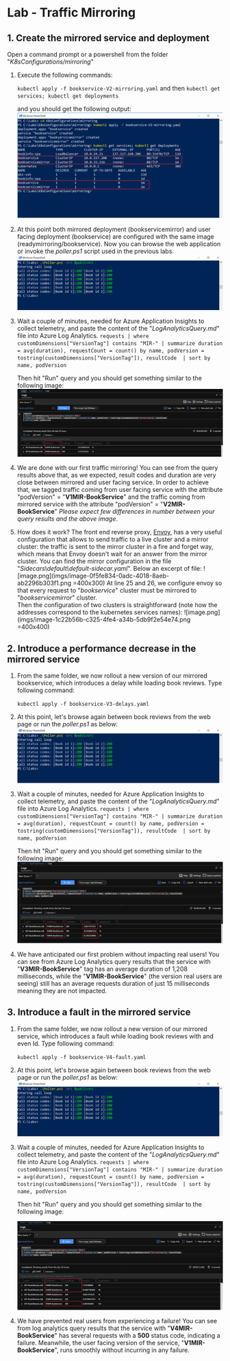 # Lab - Traffic Mirroring

## 1. Create the mirrored service and deployment

Open a command prompt or a powershell from the folder "_K8sConfigurations/mirroring_"

1. Execute the following commands:

    `kubectl apply -f bookservice-V2-mirroring.yaml` 
    and then
    `kubectl get services; kubectl get deployments` 
    
    and you should get the following output:
   ![image.png](imgs/image-a8e9d79a-18bd-44ac-9cb0-f0ac028221a6.png)

2. At this point both mirrored deployment (bookservicemirror) and user facing deployment (bookservice) are configured with the same image (readymirroring/bookservice). Now you can browse the web application or invoke the _poller.ps1_ script used in the previous labs.
    ![image.png](imgs/image-acc4a3b4-a429-4243-b5e0-3cb1c07850f8.png)

3. Wait a couple of minutes, needed for Azure Application Insights to collect telemetry, and paste the content of the "_LogAnalyticsQuery.md_" file into Azure Log Analytics. 
  `requests
| where customDimensions["VersionTag"] contains "MIR-"
| summarize duration = avg(duration), requestCount = count() by name, podVersion = tostring(customDimensions["VersionTag"]), resultCode 
| sort by name, podVersion` 

   Then hit "Run" query and you should get something similar to the following image:
    ![image.png](imgs/image-d02fbdc2-5510-4204-9809-706954155ed9.png)

4. We are done with our first traffic mirroring! You can see from the query results above that, as we expected, result codes and duration are very close between mirrored and user facing service. 
In order to achieve that, we tagged traffic coming from user facing service with the attribute "podVersion" = "**V1MIR-BookService**" and the traffic coming from mirrored service with the attribute "podVersion" = "**V2MIR-BookService**"
_Please expect few differences in number between your query results and the above image_.

 5. How does it work?
The front end reverse proxy, [Envoy](https://www.envoyproxy.io/), has a very useful configuration that allows to send traffic to a live cluster and a mirror cluster: the traffic is sent to the mirror cluster in a fire and forget way, which means that Envoy doesn't wait for an answer from the mirror cluster. 
You can find the mirror configuration in the file "_Sidecars\default\default-sidecar.yaml_".  Below an excerpt of file:
    ![image.png](imgs/image-0f5fe834-0adc-4018-8aeb-ab2296b303f1.png =400x300) 
At line 25 and 26, we configure envoy so that every request to "_bookservice_" cluster must be mirrored to "_bookservicemirror_" cluster.  
Then the configuration of two clusters is straightforward (note how the addresses correspond to the kubernetes services names):
![image.png](imgs/image-1c22b56b-c325-4fe4-a34b-5db9f2e54e74.png  =400x400)

## 2. Introduce a performance decrease in the mirrored service

1. From the same folder, we now rollout a new version of our mirrored bookservice, which introduces a delay while loading book reviews. Type following command:

     `kubectl apply -f bookservice-V3-delays.yaml` 

2. At this point, let's browse again between book reviews from the web page or run the _poller.ps1_ as below:
    ![image.png](imgs/image-acc4a3b4-a429-4243-b5e0-3cb1c07850f8.png) 

3. Wait a couple of minutes, needed for Azure Application Insights to collect telemetry, and paste the content of the "_LogAnalyticsQuery.md_" file into Azure Log Analytics. 
  `requests
| where customDimensions["VersionTag"] contains "MIR-"
| summarize duration = avg(duration), requestCount = count() by name, podVersion = tostring(customDimensions["VersionTag"]), resultCode 
| sort by name, podVersion` 

   Then hit "Run" query and you should get something similar to the following image:
   ![image.png](imgs/image-b8616c82-b892-44a2-86ba-9df3e048b002.png)

4. We have anticipated our first problem without impacting real users! You can see from Azure Log Analytics query results that the service with "**V3MIR-BookService**" tag has an average duration of 1,208 milliseconds, while the "**V1MIR-BookService**" (the version real users are seeing) still has an average requests duration of just 15 milliseconds meaning they are not impacted.



## 3. Introduce a fault in the mirrored service

1. From the same folder, we now rollout a new version of our mirrored service, which introduces a fault while loading book reviews with and even Id. Type following command:

     `kubectl apply -f bookservice-V4-fault.yaml` 

2. At this point, let's browse again between book reviews from the web page or run the _poller.ps1_ as below:
    ![image.png](imgs/image-acc4a3b4-a429-4243-b5e0-3cb1c07850f8.png) 

3. Wait a couple of minutes, needed for Azure Application Insights to collect telemetry, and paste the content of the "_LogAnalyticsQuery.md_" file into Azure Log Analytics. 
  `requests
| where customDimensions["VersionTag"] contains "MIR-"
| summarize duration = avg(duration), requestCount = count() by name, podVersion = tostring(customDimensions["VersionTag"]), resultCode 
| sort by name, podVersion` 

   Then hit "Run" query and you should get something similar to the following image:

    ![image.png](imgs/image-abf28799-a7e3-4031-b31d-fe60ef532bb8.png)

4. We have prevented real users from experiencing a failure! You can see from log analytics query results that the service with "**V4MIR-BookService**" has several requests with a **500** status code, indicating a failure. Meanwhile, the user facing version of the service, "**V1MIR-BookService**", runs smoothly without incurring in any failure.
    



